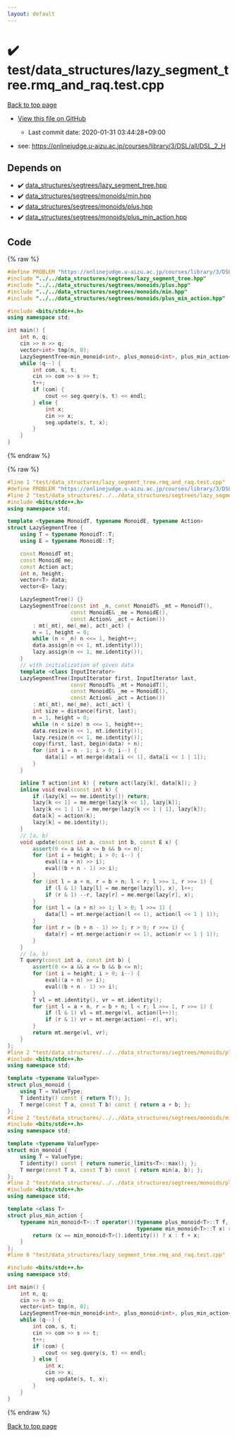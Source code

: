 ```yaml
---
layout: default
---
```


<!-- mathjax config similar to math.stackexchange -->
<script type="text/javascript" async
  src="https://cdnjs.cloudflare.com/ajax/libs/mathjax/2.7.5/MathJax.js?config=TeX-MML-AM_CHTML">
</script>
<script type="text/x-mathjax-config">
  MathJax.Hub.Config({
    TeX: { equationNumbers: { autoNumber: "AMS" }},
    tex2jax: {
      inlineMath: [ ['$','$'] ],
      processEscapes: true
    },
    "HTML-CSS": { matchFontHeight: false },
    displayAlign: "left",
    displayIndent: "2em"
  });
</script>

<script type="text/javascript" src="https://cdnjs.cloudflare.com/ajax/libs/jquery/3.4.1/jquery.min.js"></script>
<script src="https://cdn.jsdelivr.net/npm/jquery-balloon-js@1.1.2/jquery.balloon.min.js" integrity="sha256-ZEYs9VrgAeNuPvs15E39OsyOJaIkXEEt10fzxJ20+2I=" crossorigin="anonymous"></script>
<script type="text/javascript" src="../../../assets/js/copy-button.js"></script>
<link rel="stylesheet" href="../../../assets/css/copy-button.css" />


# :heavy_check_mark: test/data_structures/lazy_segment_tree.rmq_and_raq.test.cpp

<a href="../../../index.html">Back to top page</a>

* <a href="{{ site.github.repository_url }}/blob/master/test/data_structures/lazy_segment_tree.rmq_and_raq.test.cpp">View this file on GitHub</a>
    - Last commit date: 2020-01-31 03:44:28+09:00


* see: <a href="https://onlinejudge.u-aizu.ac.jp/courses/library/3/DSL/all/DSL_2_H">https://onlinejudge.u-aizu.ac.jp/courses/library/3/DSL/all/DSL_2_H</a>


## Depends on

* :heavy_check_mark: <a href="../../../library/data_structures/segtrees/lazy_segment_tree.hpp.html">data_structures/segtrees/lazy_segment_tree.hpp</a>
* :heavy_check_mark: <a href="../../../library/data_structures/segtrees/monoids/min.hpp.html">data_structures/segtrees/monoids/min.hpp</a>
* :heavy_check_mark: <a href="../../../library/data_structures/segtrees/monoids/plus.hpp.html">data_structures/segtrees/monoids/plus.hpp</a>
* :heavy_check_mark: <a href="../../../library/data_structures/segtrees/monoids/plus_min_action.hpp.html">data_structures/segtrees/monoids/plus_min_action.hpp</a>


## Code

<a id="unbundled"></a>
{% raw %}
```cpp
#define PROBLEM "https://onlinejudge.u-aizu.ac.jp/courses/library/3/DSL/all/DSL_2_H"
#include "../../data_structures/segtrees/lazy_segment_tree.hpp"
#include "../../data_structures/segtrees/monoids/plus.hpp"
#include "../../data_structures/segtrees/monoids/min.hpp"
#include "../../data_structures/segtrees/monoids/plus_min_action.hpp"

#include <bits/stdc++.h>
using namespace std;

int main() {
    int n, q;
    cin >> n >> q;
    vector<int> tmp(n, 0);
    LazySegmentTree<min_monoid<int>, plus_monoid<int>, plus_min_action<int>> seg(begin(tmp), end(tmp));
    while (q--) {
        int com, s, t;
        cin >> com >> s >> t;
        t++;
        if (com) {
            cout << seg.query(s, t) << endl;
        } else {
            int x;
            cin >> x;
            seg.update(s, t, x);
        }
    }
}
```
{% endraw %}

<a id="bundled"></a>
{% raw %}
```cpp
#line 1 "test/data_structures/lazy_segment_tree.rmq_and_raq.test.cpp"
#define PROBLEM "https://onlinejudge.u-aizu.ac.jp/courses/library/3/DSL/all/DSL_2_H"
#line 2 "test/data_structures/../../data_structures/segtrees/lazy_segment_tree.hpp"
#include <bits/stdc++.h>
using namespace std;

template <typename MonoidT, typename MonoidE, typename Action>
struct LazySegmentTree {
    using T = typename MonoidT::T;
    using E = typename MonoidE::T;

    const MonoidT mt;
    const MonoidE me;
    const Action act;
    int n, height;
    vector<T> data;
    vector<E> lazy;

    LazySegmentTree() {}
    LazySegmentTree(const int _n, const MonoidT& _mt = MonoidT(),
                    const MonoidE& _me = MonoidE(),
                    const Action& _act = Action())
        : mt(_mt), me(_me), act(_act) {
        n = 1, height = 0;
        while (n < _n) n <<= 1, height++;
        data.assign(n << 1, mt.identity());
        lazy.assign(n << 1, me.identity());
    }
    // with initialization of given data
    template <class InputIterator>
    LazySegmentTree(InputIterator first, InputIterator last,
                    const MonoidT& _mt = MonoidT(),
                    const MonoidE& _me = MonoidE(),
                    const Action& _act = Action())
        : mt(_mt), me(_me), act(_act) {
        int size = distance(first, last);
        n = 1, height = 0;
        while (n < size) n <<= 1, height++;
        data.resize(n << 1, mt.identity());
        lazy.resize(n << 1, me.identity());
        copy(first, last, begin(data) + n);
        for (int i = n - 1; i > 0; i--) {
            data[i] = mt.merge(data[i << 1], data[i << 1 | 1]);
        }
    }

    inline T action(int k) { return act(lazy[k], data[k]); }
    inline void eval(const int k) {
        if (lazy[k] == me.identity()) return;
        lazy[k << 1] = me.merge(lazy[k << 1], lazy[k]);
        lazy[k << 1 | 1] = me.merge(lazy[k << 1 | 1], lazy[k]);
        data[k] = action(k);
        lazy[k] = me.identity();
    }
    // [a, b)
    void update(const int a, const int b, const E x) {
        assert(0 <= a && a <= b && b <= n);
        for (int i = height; i > 0; i--) {
            eval((a + n) >> i);
            eval((b + n - 1) >> i);
        }
        for (int l = a + n, r = b + n; l < r; l >>= 1, r >>= 1) {
            if (l & 1) lazy[l] = me.merge(lazy[l], x), l++;
            if (r & 1) --r, lazy[r] = me.merge(lazy[r], x);
        }
        for (int l = (a + n) >> 1; l > 0; l >>= 1) {
            data[l] = mt.merge(action(l << 1), action(l << 1 | 1));
        }
        for (int r = (b + n - 1) >> 1; r > 0; r >>= 1) {
            data[r] = mt.merge(action(r << 1), action(r << 1 | 1));
        }
    }
    // [a, b)
    T query(const int a, const int b) {
        assert(0 <= a && a <= b && b <= n);
        for (int i = height; i > 0; i--) {
            eval((a + n) >> i);
            eval((b + n - 1) >> i);
        }
        T vl = mt.identity(), vr = mt.identity();
        for (int l = a + n, r = b + n; l < r; l >>= 1, r >>= 1) {
            if (l & 1) vl = mt.merge(vl, action(l++));
            if (r & 1) vr = mt.merge(action(--r), vr);
        }
        return mt.merge(vl, vr);
    }
};
#line 2 "test/data_structures/../../data_structures/segtrees/monoids/plus.hpp"
#include <bits/stdc++.h>
using namespace std;

template <typename ValueType>
struct plus_monoid {
    using T = ValueType;
    T identity() const { return T(); };
    T merge(const T a, const T b) const { return a + b; };
};
#line 2 "test/data_structures/../../data_structures/segtrees/monoids/min.hpp"
#include <bits/stdc++.h>
using namespace std;

template <typename ValueType>
struct min_monoid {
    using T = ValueType;
    T identity() const { return numeric_limits<T>::max(); };
    T merge(const T a, const T b) const { return min(a, b); };
};
#line 2 "test/data_structures/../../data_structures/segtrees/monoids/plus_min_action.hpp"
#include <bits/stdc++.h>
using namespace std;

template <class T>
struct plus_min_action {
    typename min_monoid<T>::T operator()(typename plus_monoid<T>::T f,
                                         typename min_monoid<T>::T x) const {
        return (x == min_monoid<T>().identity()) ? x : f + x;
    }
};
#line 6 "test/data_structures/lazy_segment_tree.rmq_and_raq.test.cpp"

#include <bits/stdc++.h>
using namespace std;

int main() {
    int n, q;
    cin >> n >> q;
    vector<int> tmp(n, 0);
    LazySegmentTree<min_monoid<int>, plus_monoid<int>, plus_min_action<int>> seg(begin(tmp), end(tmp));
    while (q--) {
        int com, s, t;
        cin >> com >> s >> t;
        t++;
        if (com) {
            cout << seg.query(s, t) << endl;
        } else {
            int x;
            cin >> x;
            seg.update(s, t, x);
        }
    }
}

```
{% endraw %}

<a href="../../../index.html">Back to top page</a>


